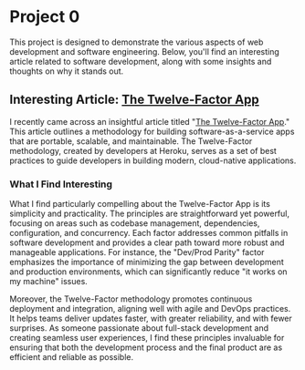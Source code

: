 # Project 0

This project is designed to demonstrate the various aspects of web development and software engineering. Below, you'll find an interesting article related to software development, along with some insights and thoughts on why it stands out.

## Interesting Article: [The Twelve-Factor App](https://12factor.net/)

I recently came across an insightful article titled "[The Twelve-Factor App](https://12factor.net/)." This article outlines a methodology for building software-as-a-service apps that are portable, scalable, and maintainable. The Twelve-Factor methodology, created by developers at Heroku, serves as a set of best practices to guide developers in building modern, cloud-native applications.

### What I Find Interesting

What I find particularly compelling about the Twelve-Factor App is its simplicity and practicality. The principles are straightforward yet powerful, focusing on areas such as codebase management, dependencies, configuration, and concurrency. Each factor addresses common pitfalls in software development and provides a clear path toward more robust and manageable applications. For instance, the "Dev/Prod Parity" factor emphasizes the importance of minimizing the gap between development and production environments, which can significantly reduce "it works on my machine" issues.

Moreover, the Twelve-Factor methodology promotes continuous deployment and integration, aligning well with agile and DevOps practices. It helps teams deliver updates faster, with greater reliability, and with fewer surprises. As someone passionate about full-stack development and creating seamless user experiences, I find these principles invaluable for ensuring that both the development process and the final product are as efficient and reliable as possible.
